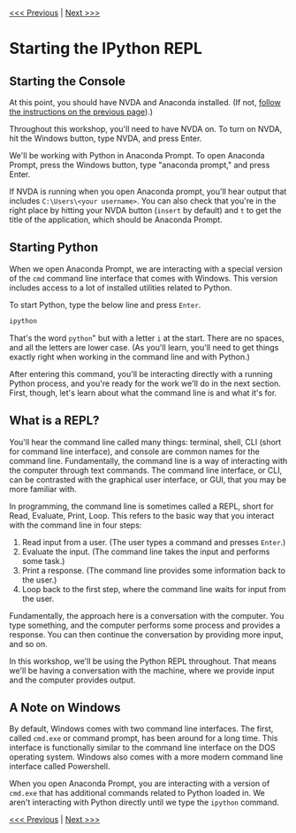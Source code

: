 [<<< Previous](installation.md) | [Next >>>](review.md)

# Starting the IPython REPL

## Starting the Console

At this point, you should have NVDA and Anaconda installed. (If not, [follow the instructions on the previous page](installation.md)).)

Throughout this workshop, you'll need to have NVDA on. To turn on NVDA, hit the Windows button, type NVDA, and press Enter.

We'll be working with Python in Anaconda Prompt. To open Anaconda Prompt, press the Windows button, type "anaconda prompt," and press Enter.

If NVDA is running when you open Anaconda prompt, you'll hear output that includes `C:\Users\<your username>`. You can also check that you're in the right place by hitting your NVDA button (`insert` by default) and `t` to get the title of the application, which should be Anaconda Prompt.

## Starting Python

When we open Anaconda Prompt, we are interacting with a special version of the `cmd` command line interface that comes with Windows. This version includes access to a lot of installed utilities related to Python.

To start Python, type the below line and press `Enter`.

```cmd
ipython
```

That's the word `python`" but with a letter `i` at the start. There are no spaces, and all the letters are lower case. (As you'll learn, you'll need to get things exactly right when working in the command line and with Python.)

After entering this command, you'll be interacting directly with a running Python process, and you're ready for the work we'll do in the next section. First, though, let's learn about what the command line is and what it's for.

## What is a REPL?

You'll hear the command line called many things: terminal, shell, CLI (short for command line interface), and console are common names for the command line. Fundamentally, the command line is a way of interacting with the computer through text commands. The command line interface, or CLI, can be contrasted with the graphical user interface, or GUI, that you may be more familiar with.

In programming, the command line is sometimes called a REPL, short for Read, Evaluate, Print, Loop. This refers to the basic way that you interact with the command line in four steps:

1. Read input from a user. (The user types a command and presses `Enter`.)
2. Evaluate the input. (The command line takes the input and performs some task.)
3. Print a response. (The command line provides some information back to the user.)
4. Loop back to the first step, where the command line waits for input from the user.

Fundamentally, the approach here is a conversation with the computer. You type something, and the computer performs some process and provides a response. You can then continue the conversation by providing more input, and so on.

In this workshop, we'll be using the Python REPL throughout. That means we'll be having a conversation with the machine, where we provide input and the computer provides output.

## A Note on Windows

By default, Windows comes with two command line interfaces. The first, called `cmd.exe` or command prompt, has been around for a long time. This interface is functionally similar to the command line interface on the DOS operating system. Windows also comes with a more modern command line interface called Powershell.

When you open Anaconda Prompt, you are interacting with a version of `cmd.exe` that has additional commands related to Python loaded in. We aren't interacting with Python directly until we type the `ipython` command.

[<<< Previous](installation.md) | [Next >>>](review.md)
